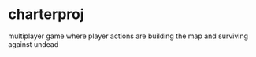 # charterproj
multiplayer game where player actions are building the map and surviving against undead
